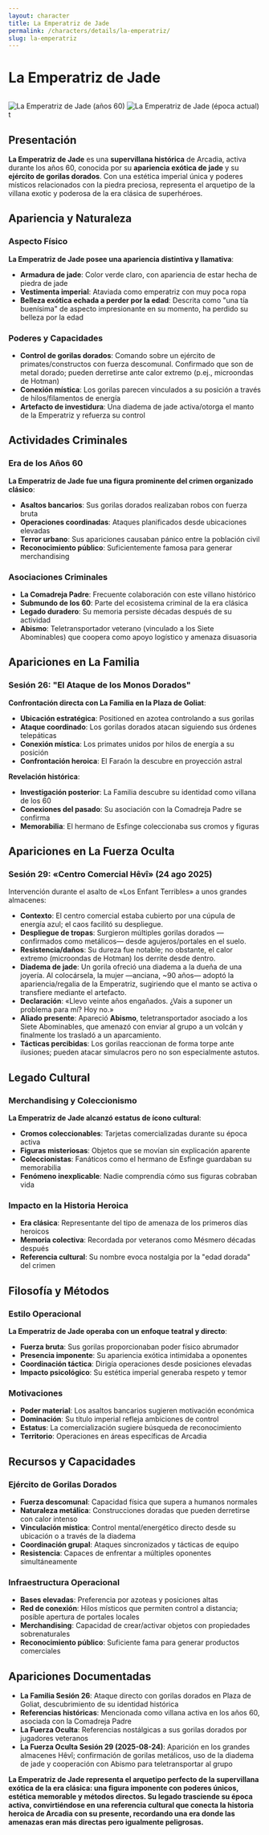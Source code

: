 ```yaml
---
layout: character
title: La Emperatriz de Jade
permalink: /characters/details/la-emperatriz/
slug: la-emperatriz
---
```


# La Emperatriz de Jade

<div class="character-photo">
  <img src="{{ site.baseurl }}/assets/img/characters/la-emperatriz.png" alt="La Emperatriz de Jade (años 60)" />
  <img src="{{ site.baseurl }}/assets/img/characters/la_emperatriz_de_jade_anciana.png" alt="La Emperatriz de Jade (época actual)" style="margin-top: 12px;" />
</div>t

## Presentación
**La Emperatriz de Jade** es una **supervillana histórica** de Arcadia, activa durante los años 60, conocida por su **apariencia exótica de jade** y su **ejército de gorilas dorados**. Con una estética imperial única y poderes místicos relacionados con la piedra preciosa, representa el arquetipo de la villana exotic y poderosa de la era clásica de superhéroes.

## Apariencia y Naturaleza

### **Aspecto Físico**
**La Emperatriz de Jade posee una apariencia distintiva y llamativa**:
- **Armadura de jade**: Color verde claro, con apariencia de estar hecha de piedra de jade
- **Vestimenta imperial**: Ataviada como emperatriz con muy poca ropa
- **Belleza exótica echada a perder por la edad**: Descrita como "una tía buenísima" de aspecto impresionante en su momento, ha perdido su belleza por la edad

### **Poderes y Capacidades**
- **Control de gorilas dorados**: Comando sobre un ejército de primates/constructos con fuerza descomunal. Confirmado que son de metal dorado; pueden derretirse ante calor extremo (p.ej., microondas de Hotman)
- **Conexión mística**: Los gorilas parecen vinculados a su posición a través de hilos/filamentos de energía
- **Artefacto de investidura**: Una diadema de jade activa/otorga el manto de la Emperatriz y refuerza su control

## Actividades Criminales

### **Era de los Años 60**
**La Emperatriz de Jade fue una figura prominente del crimen organizado clásico**:
- **Asaltos bancarios**: Sus gorilas dorados realizaban robos con fuerza bruta
- **Operaciones coordinadas**: Ataques planificados desde ubicaciones elevadas
- **Terror urbano**: Sus apariciones causaban pánico entre la población civil
- **Reconocimiento público**: Suficientemente famosa para generar merchandising

### **Asociaciones Criminales**
- **La Comadreja Padre**: Frecuente colaboración con este villano histórico
- **Submundo de los 60**: Parte del ecosistema criminal de la era clásica
- **Legado duradero**: Su memoria persiste décadas después de su actividad
- **Abismo**: Teletransportador veterano (vinculado a los Siete Abominables) que coopera como apoyo logístico y amenaza disuasoria

## Apariciones en La Familia

### **Sesión 26: "El Ataque de los Monos Dorados"**
**Confrontación directa con La Familia en la Plaza de Goliat**:
- **Ubicación estratégica**: Positioned en azotea controlando a sus gorilas
- **Ataque coordinado**: Los gorilas dorados atacan siguiendo sus órdenes telepáticas
- **Conexión mística**: Los primates unidos por hilos de energía a su posición
- **Confrontación heroica**: El Faraón la descubre en proyección astral

**Revelación histórica**:
- **Investigación posterior**: La Familia descubre su identidad como villana de los 60
- **Conexiones del pasado**: Su asociación con la Comadreja Padre se confirma
- **Memorabilia**: El hermano de Esfinge coleccionaba sus cromos y figuras

## Apariciones en La Fuerza Oculta

### Sesión 29: «Centro Comercial Hêvî» (24 ago 2025)
Intervención durante el asalto de «Los Enfant Terribles» a unos grandes almacenes:
- **Contexto**: El centro comercial estaba cubierto por una cúpula de energía azul; el caos facilitó su despliegue.
- **Despliegue de tropas**: Surgieron múltiples gorilas dorados —confirmados como metálicos— desde agujeros/portales en el suelo.
- **Resistencia/daños**: Su dureza fue notable; no obstante, el calor extremo (microondas de Hotman) los derrite desde dentro.
- **Diadema de jade**: Un gorila ofreció una diadema a la dueña de una joyería. Al colocársela, la mujer —anciana, ~90 años— adoptó la apariencia/regalia de la Emperatriz, sugiriendo que el manto se activa o transfiere mediante el artefacto.
- **Declaración**: «Llevo veinte años engañados. ¿Vais a suponer un problema para mí? Hoy no.»
- **Aliado presente**: Apareció **Abismo**, teletransportador asociado a los Siete Abominables, que amenazó con enviar al grupo a un volcán y finalmente los trasladó a un aparcamiento.
- **Tácticas percibidas**: Los gorilas reaccionan de forma torpe ante ilusiones; pueden atacar simulacros pero no son especialmente astutos.

## Legado Cultural

### **Merchandising y Coleccionismo**
**La Emperatriz de Jade alcanzó estatus de ícono cultural**:
- **Cromos coleccionables**: Tarjetas comercializadas durante su época activa
- **Figuras misteriosas**: Objetos que se movían sin explicación aparente
- **Coleccionistas**: Fanáticos como el hermano de Esfinge guardaban su memorabilia
- **Fenómeno inexplicable**: Nadie comprendía cómo sus figuras cobraban vida

### **Impacto en la Historia Heroica**
- **Era clásica**: Representante del tipo de amenaza de los primeros días heroicos
- **Memoria colectiva**: Recordada por veteranos como Mésmero décadas después
- **Referencia cultural**: Su nombre evoca nostalgia por la "edad dorada" del crimen

## Filosofía y Métodos

### **Estilo Operacional**
**La Emperatriz de Jade operaba con un enfoque teatral y directo**:
- **Fuerza bruta**: Sus gorilas proporcionaban poder físico abrumador
- **Presencia imponente**: Su apariencia exótica intimidaba a oponentes
- **Coordinación táctica**: Dirigía operaciones desde posiciones elevadas
- **Impacto psicológico**: Su estética imperial generaba respeto y temor

### **Motivaciones**
- **Poder material**: Los asaltos bancarios sugieren motivación económica
- **Dominación**: Su título imperial refleja ambiciones de control
- **Estatus**: La comercialización sugiere búsqueda de reconocimiento
- **Territorio**: Operaciones en áreas específicas de Arcadia

## Recursos y Capacidades

### **Ejército de Gorilas Dorados**
- **Fuerza descomunal**: Capacidad física que supera a humanos normales
- **Naturaleza metálica**: Construcciones doradas que pueden derretirse con calor intenso
- **Vinculación mística**: Control mental/energético directo desde su ubicación o a través de la diadema
- **Coordinación grupal**: Ataques sincronizados y tácticas de equipo
- **Resistencia**: Capaces de enfrentar a múltiples oponentes simultáneamente

### **Infraestructura Operacional**
- **Bases elevadas**: Preferencia por azoteas y posiciones altas
- **Red de conexión**: Hilos místicos que permiten control a distancia; posible apertura de portales locales
- **Merchandising**: Capacidad de crear/activar objetos con propiedades sobrenaturales
- **Reconocimiento público**: Suficiente fama para generar productos comerciales

## Apariciones Documentadas
- **La Familia Sesión 26**: Ataque directo con gorilas dorados en Plaza de Goliat, descubrimiento de su identidad histórica
- **Referencias históricas**: Mencionada como villana activa en los años 60, asociada con la Comadreja Padre
- **La Fuerza Oculta**: Referencias nostálgicas a sus gorilas dorados por jugadores veteranos
- **La Fuerza Oculta Sesión 29 (2025-08-24)**: Aparición en los grandes almacenes Hêvî; confirmación de gorilas metálicos, uso de la diadema de jade y cooperación con Abismo para teletransportar al grupo

**La Emperatriz de Jade representa el arquetipo perfecto de la supervillana exótica de la era clásica: una figura imponente con poderes únicos, estética memorable y métodos directos. Su legado trasciende su época activa, convirtiéndose en una referencia cultural que conecta la historia heroica de Arcadia con su presente, recordando una era donde las amenazas eran más directas pero igualmente peligrosas.**